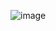 ![image](https://user-images.githubusercontent.com/76057764/120701184-35794300-c4bb-11eb-8181-fa4877fb9463.png)


